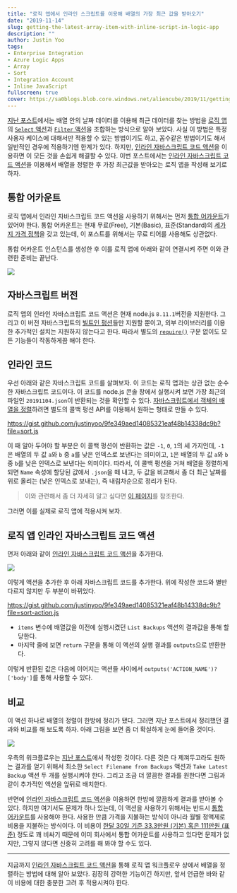```yaml
---
title: "로직 앱에서 인라인 스크립트를 이용해 배열의 가장 최근 값을 받아오기"
date: "2019-11-14"
slug: getting-the-latest-array-item-with-inline-script-in-logic-app
description: ""
author: Justin Yoo
tags:
- Enterprise Integration
- Azure Logic Apps
- Array
- Sort
- Integration Account
- Inline JavaScript
fullscreen: true
cover: https://sa0blogs.blob.core.windows.net/aliencube/2019/11/getting-the-latest-array-item-with-inline-script-in-logic-app-00.png
---
```


[지난 포스트](https://blog.aliencube.org/ko/2019/11/06/getting-the-latest-array-item-in-logic-app/)에서는 배열 안의 날짜 데이터를 이용해 최근 데이터를 찾는 방법을 [로직 앱](https://docs.microsoft.com/ko-kr/azure/logic-apps/logic-apps-overview?WT.mc_id=aliencubeorg-blog-juyoo)의 [`Select` 액션](https://docs.microsoft.com/ko-kr/azure/logic-apps/logic-apps-workflow-actions-triggers?WT.mc_id=aliencubeorg-blog-juyoo#select-action)과 [`Filter` 액션](https://docs.microsoft.com/ko-kr/azure/logic-apps/logic-apps-workflow-actions-triggers?WT.mc_id=aliencubeorg-blog-juyoo#query-action)을 조합하는 방식으로 알아 보았다. 사실 이 방법은 특정 사용자 케이스에 대해서만 적용할 수 있는 방법이기도 하고, 꼼수같은 방법이기도 해서 일반적인 경우에 적용하기엔 한계가 있다. 하지만, [인라인 자바스크립트 코드 액션](https://docs.microsoft.com/ko-kr/azure/logic-apps/logic-apps-add-run-inline-code?WT.mc_id=aliencubeorg-blog-juyoo)을 이용하면 이 모든 것을 손쉽게 해결할 수 있다. 이번 포스트에서는 [인라인 자바스크립트 코드 액션](https://docs.microsoft.com/ko-kr/azure/logic-apps/logic-apps-add-run-inline-code?WT.mc_id=aliencubeorg-blog-juyoo)을 이용해서 배열을 정렬한 후 가장 최근값을 받아오는 로직 앱을 작성해 보기로 하자.

## 통합 어카운트

로직 앱에서 인라인 자바스크립트 코드 액션을 사용하기 위해서는 먼저 [통합 어카운트](https://docs.microsoft.com/ko-kr/azure/logic-apps/logic-apps-enterprise-integration-create-integration-account?WT.mc_id=aliencubeorg-blog-juyoo)가 있어야 한다. 통합 어카운트는 현재 무료(Free), 기본(Basic), 표준(Standard)의 [세가지 가격 정책](https://docs.microsoft.com/ko-kr/azure/logic-apps/logic-apps-pricing?WT.mc_id=aliencubeorg-blog-juyoo#integration-accounts)을 갖고 있는데, 이 포스트를 위해서는 무료 티어를 사용해도 상관없다.

통합 어카운트 인스턴스를 생성한 후 이를 로직 앱에 아래와 같이 연결시켜 주면 이와 관련한 준비는 끝난다.

![](https://sa0blogs.blob.core.windows.net/aliencube/2019/11/getting-the-latest-array-item-with-inline-script-in-logic-app-03.png)

## 자바스크립트 버전

로직 앱의 인라인 자바스크립트 코드 액션은 현재 node.js `8.11.1`버전을 지원한다. 그리고 이 버전 자바스크립트의 [빌트인 펑션](https://developer.mozilla.org/ko/docs/Web/JavaScript/Reference/Global_Objects)들만 지원할 뿐이고, 외부 라이브러리를 이용한 추가적인 설치는 지원하지 않는다고 한다. 따라서 별도의 [`require()`](https://nodejs.org/docs/latest-v8.x/api/modules.html#modules_require) 구문 없이도 모든 기능들이 작동하게끔 해야 한다.

## 인라인 코드

우선 아래와 같은 자바스크립트 코드를 살펴보자. 이 코드는 로직 앱과는 상관 없는 순수한 자바스크립트 코드이다. 이 코드를 node.js 콘솔 창에서 실행시켜 보면 가장 최근의 파일인 `20191104.json`이 반환되는 것을 확인할 수 있다. [자바스크립트에서 객체의 배열을 정렬](https://developer.mozilla.org/ko/docs/Web/JavaScript/Reference/Global_Objects/Array/sort)하려면 별도의 콜백 펑션 API를 이용해서 원하는 형태로 만들 수 있다.

https://gist.github.com/justinyoo/9fe349aed14085321eaf48b14338dc9b?file=sort.js

이 때 알아 두어야 할 부분은 이 콜백 펑션이 반환하는 값은 `-1`, `0`, `1`의 세 가지인데, `-1`은 배열의 두 값 `a`와 `b` 중 `a`를 낮은 인덱스로 보낸다는 의미이고, `1`은 배열의 두 값 `a`와 `b` 중 `b`를 낮은 인덱스로 보낸다는 의미이다. 따라서, 이 콜백 펑션을 거쳐 배열을 정렬하게 되면 `Name` 속성에 할당된 값에서 `.json`을 떼 내고, 두 값을 비교해서 좀 더 최근 날짜를 위로 올리는 (낮은 인덱스로 보내는), 즉 내림차순으로 정리가 된다.

> 이와 관련해서 좀 더 자세히 알고 싶다면 [이 페이지](https://developer.mozilla.org/ko/docs/Web/JavaScript/Reference/Global_Objects/Array/sort#설명)를 참조한다.

그러면 이를 실제로 로직 앱에 적용시켜 보자.

## 로직 앱 인라인 자바스크립트 코드 액션

먼저 아래와 같이 [인라인 자바스크립트 코드 액션](https://docs.microsoft.com/ko-kr/azure/logic-apps/logic-apps-add-run-inline-code?WT.mc_id=aliencubeorg-blog-juyoo)을 추가한다.

![](https://sa0blogs.blob.core.windows.net/aliencube/2019/11/getting-the-latest-array-item-with-inline-script-in-logic-app-01.png)

이렇게 액션을 추가한 후 아래 자바스크립트 코드를 추가한다. 위에 작성한 코드와 별반 다르지 않지만 두 부분이 바뀌었다.

https://gist.github.com/justinyoo/9fe349aed14085321eaf48b14338dc9b?file=sort-action.js

- `items` 변수에 배열값을 이전에 실행시켰던 `List Backups` 액션의 결과값을 통해 할당한다.
- 마지막 줄에 보면 `return` 구문을 통해 이 액션의 실행 결과를 `outputs`으로 반환한다.

이렇게 반환된 값은 다음에 이어지는 액션들 사이에서 `outputs('ACTION_NAME')?['body']`를 통해 사용할 수 있다.

## 비교

이 액션 하나로 배열의 정렬이 한방에 정리가 됐다. 그러면 지난 포스트에서 정리했던 결과와 비교를 해 보도록 하자. 아래 그림을 보면 좀 더 확실하게 눈에 들어올 것이다.

![](https://sa0blogs.blob.core.windows.net/aliencube/2019/11/getting-the-latest-array-item-with-inline-script-in-logic-app-02.png)

우측의 워크플로우는 [지난 포스트](https://blog.aliencube.org/ko/2019/11/06/getting-the-latest-array-item-in-logic-app/)에서 작성한 것이다. 다른 것은 다 제껴두고라도 원하는 결과를 얻기 위해서 최소한 `Select Filename from Backups` 액션과 `Take Latest Backup` 액션 두 개를 실행시켜야 한다. 그리고 조금 더 깔끔한 결과를 원한다면 그림과 같이 추가적인 액션을 앞뒤로 배치한다.

반면에 [인라인 자바스크립트 코드 액션](https://docs.microsoft.com/ko-kr/azure/logic-apps/logic-apps-add-run-inline-code?WT.mc_id=aliencubeorg-blog-juyoo)을 이용하면 한방에 깔끔하게 결과를 받아볼 수 있다. 하지만 여기서도 문제가 하나 있는데, 이 액션을 사용하기 위해서는 반드시 [통합 어카운트](https://docs.microsoft.com/ko-kr/azure/logic-apps/logic-apps-enterprise-integration-create-integration-account?WT.mc_id=aliencubeorg-blog-juyoo)를 사용해야 한다. 사용한 만큼 가격을 지불하는 방식이 아니라 월별 정액제로 비용을 지불하는 방식이다. 이 비용이 [한달 30일 기준 33.3만원 (기본) 혹은 111만원 (표준)](https://azure.microsoft.com/ko-kr/pricing/details/logic-apps/?WT.mc_id=aliencubeorg-blog-juyoo) 정도로 꽤 비싸기 때문에 이미 회사에서 통합 어카운트를 사용하고 있다면 문제가 없지만, 그렇지 않다면 신중히 고려를 해 봐야 할 수도 있다.

* * *

지금까지 [인라인 자바스크립트 코드 액션](https://docs.microsoft.com/ko-kr/azure/logic-apps/logic-apps-add-run-inline-code?WT.mc_id=aliencubeorg-blog-juyoo)을 통해 로직 앱 워크플로우 상에서 배열을 정렬하는 방법에 대해 알아 보았다. 굉장히 강력한 기능이긴 하지만, 앞서 언급한 바와 같이 비용에 대한 충분한 고려 후 적용시켜야 한다.
